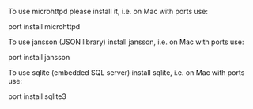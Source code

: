 To use microhttpd please install it, i.e. on Mac with ports use:

   port install microhttpd

To use jansson (JSON library) install jansson, i.e. on Mac with ports use:

   port install jansson

To use sqlite (embedded SQL server) install sqlite, i.e. on Mac with ports use:

   port install sqlite3
